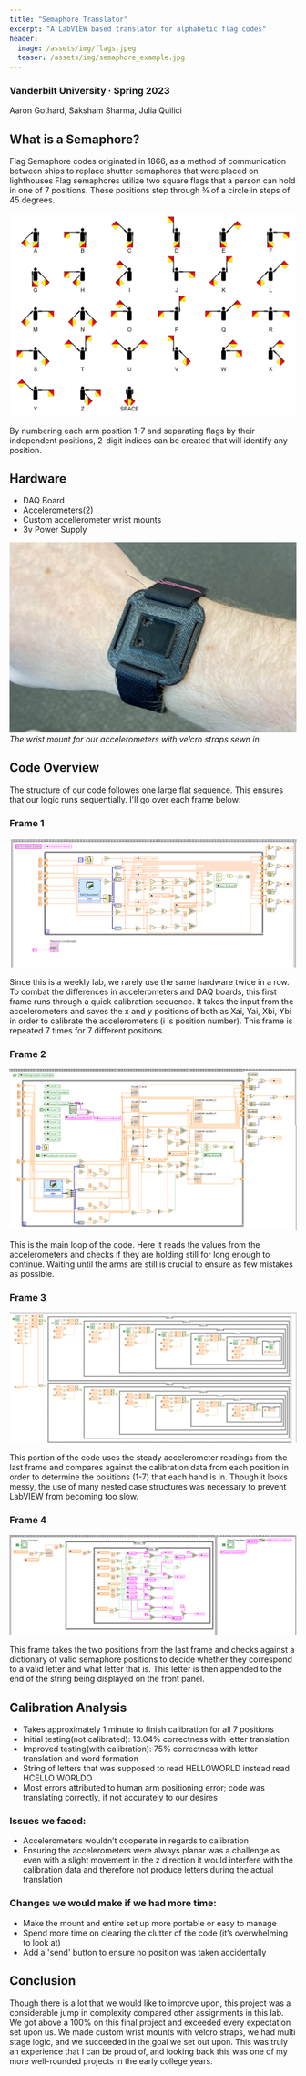 ```yaml
---
title: "Semaphore Translator"
excerpt: "A LabVIEW based translator for alphabetic flag codes"
header:
  image: /assets/img/flags.jpeg
  teaser: /assets/img/semaphore_example.jpg
---
```

### Vanderbilt University · Spring 2023
Aaron Gothard, Saksham Sharma, Julia Quilici

## What is a Semaphore?
Flag Semaphore codes originated in 1866, as a method of communication between ships to replace shutter semaphores that were placed on lighthouses Flag semaphores utilize two square flags that a person can hold in one of 7 positions. These positions step through ¾ of a circle in steps of 45 degrees.

![Translation Diagram](/assets/img/Semaphore_translation.jpg)

By numbering each arm position 1-7 and separating flags by their independent positions, 2-digit indices can be created that will identify any position.

## Hardware

-   DAQ Board
-   Accelerometers(2)
-   Custom accellerometer wrist mounts
-   3v Power Supply

![mount](/assets/img/wristempty.png)
*The wrist mount for our accelerometers with velcro straps sewn in*

## Code Overview

The structure of our code followes one large flat sequence. This ensures that our logic runs sequentially. I'll go over each frame below:

### Frame 1
![frame one](/assets/img/semaphore_frame1.png)

Since this is a weekly lab, we rarely use the same hardware twice in a row. To combat the differences in accelerometers and DAQ boards, this first frame runs through a quick calibration sequence. It takes the input from the accelerometers and saves the x and y positions of both as Xai, Yai, Xbi, Ybi in order to calibrate the accelerometers (i is position number). This frame is repeated 7 times for 7 different positions.

### Frame 2
![frame two](/assets/img/semaphore_frame2.png)

This is the main loop of the code. Here it reads the values from the accelerometers and checks if they are holding still for long enough to continue. Waiting until the arms are still is crucial to ensure as few mistakes as possible.

### Frame 3
![frame three](/assets/img/semaphore_frame3.png)

This portion of the code uses the steady accelerometer readings from the last frame and compares against the calibration data from each position in order to determine the positions (1-7) that each hand is in. Though it looks messy, the use of many nested case structures was necessary to prevent LabVIEW from becoming too slow.

### Frame 4
![frame four](/assets/img/semaphore_frame4.png)

This frame takes the two positions from the last frame and checks against a dictionary of valid semaphore positions to decide whether they correspond to a valid letter and what letter that is. This letter is then appended to the end of the string being displayed on the front panel.

## Calibration Analysis

-   Takes approximately 1 minute to finish calibration for all 7 positions
-   Initial testing(not calibrated): 13.04% correctness with letter translation
-   Improved testing(with calibration): 75% correctness with letter translation and word formation
-   String of letters that was supposed to read HELLOWORLD instead read HCELLO WORLDO
-   Most errors attributed to human arm positioning error; code was translating correctly, if not accurately to our desires

### Issues we faced: 
-   Accelerometers wouldn’t cooperate in regards to calibration 
-   Ensuring the accelerometers were always planar was a challenge as even with a slight movement in the z direction it would interfere with the calibration data and therefore not produce letters during the actual translation 

### Changes we would make if we had more time: 
-   Make the mount and entire set up more portable or easy to manage 
-   Spend more time on clearing the clutter of the code (it’s overwhelming to look at) 
-   Add a 'send' button to ensure no position was taken accidentally

## Conclusion

Though there is a lot that we would like to improve upon, this project was a considerable jump in complexity compared other assignments in this lab. We got above a 100% on this final project and exceeded every expectation set upon us. We made custom wrist mounts with velcro straps, we had multi stage logic, and we succeeded in the goal we set out upon. This was truly an experience that I can be proud of, and looking back this was one of my more well-rounded projects in the early college years.


